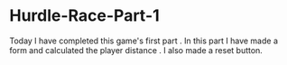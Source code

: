 # Hurdle-Race-Part-1
Today I have completed this game's first part . In this part I have made a form and calculated the player distance . I also made a reset button.
